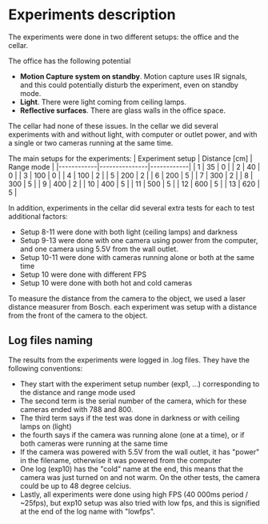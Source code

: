 # Experiments description
The experiments were done in two different setups: the office and the cellar.

The office has the following potential 
* **Motion Capture system on standby**. Motion capture uses IR signals, and this could potentially disturb the experiment, even on standby mode.
* **Light**. There were light coming from ceiling lamps.
* **Reflective surfaces**. There are glass walls in the office space.

The cellar had none of these issues. In the cellar we did several experiments with and without light, with computer or outlet power, and with a single or two cameras running at the same time.

The main setups for the experiments:
| Experiment setup | Distance [cm] | Range mode | 
|------------|---------------|------------|
| 1          | 35            | 0          | 
| 2          | 40            | 0          | 
| 3          | 100           | 0          | 
| 4          | 100           | 2          | 
| 5          | 200           | 2          | 
| 6          | 200           | 5          | 
| 7          | 300           | 2          | 
| 8          | 300           | 5          | 
| 9          | 400           | 2          | 
| 10         | 400           | 5          | 
| 11         | 500           | 5          | 
| 12         | 600           | 5          | 
| 13         | 620           | 5          | 

In addition, experiments in the cellar did several extra tests for each to test additional factors:
- Setup 8-11 were done with both light (ceiling lamps) and darkness
- Setup 9-13 were done with one camera using power from the computer, and one camera using 5.5V from the wall outlet.
- Setup 10-11 were done with cameras running alone or both at the same time
- Setup 10 were done with different FPS
- Setup 10 were done with both hot and cold cameras

To measure the distance from the camera to the object, we used a laser distance measurer from Bosch. each experiment was setup with a distance from the front of the camera to the object.

## Log files naming
The results from the experiments were logged in .log files. They have the following conventions:
- They start with the experiment setup number (exp1, ...) corresponding to the distance and range mode used
- The second term is the serial number of the camera, which for these cameras ended with 788 and 800.
- The third term says if the test was done in darkness or with ceiling lamps on (light)
- the fourth says if the camera was running alone (one at a time), or if both cameras were running at the same time
- If the camera was powered with 5.5V from the wall outlet, it has "power" in the filename, otherwise it was powered from the computer
- One log (exp10) has the "cold" name at the end, this means that the camera was just turned on and not warm. On the other tests, the camera could be up to 48 degree celcius.
- Lastly, all experiments were done using high FPS (40 000ms period / ~25fps), but exp10 setup was also tried with low fps, and this is signified at the end of the log name with "lowfps".